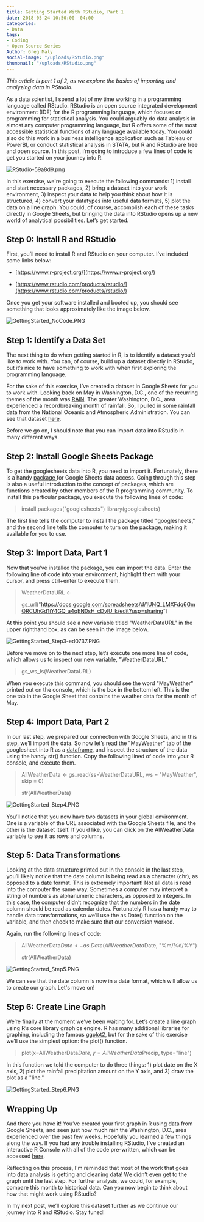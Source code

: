 ```yaml
---
title: Getting Started With RStudio, Part 1
date: 2018-05-24 10:50:00 -04:00
categories:
- Data
tags:
- Coding
- Open Source Series
Author: Greg Maly
social-image: "/uploads/RStudio.png"
thumbnail: "/uploads/RStudio.png"
---
```


*This article is part 1 of 2, as we explore the basics of importing and analyzing data in RStudio.*

As a data scientist, I spend a lot of my time working in a programming language called RStudio. RStudio is an open source integrated development environment (IDE) for the R programming language, which focuses on programming for statistical analysis. You could arguably do data analysis in almost any computer programming language, but R offers some of the most accessible statistical functions of any language available today. You could also do this work in a business intelligence application such as Tableau or PowerBI, or conduct statistical analysis in STATA, but R and RStudio are free and open source. In this post, I’m going to introduce a few lines of code to get you started on your journey into R.

<!--more-->

![RStudio-59a8d9.png](/uploads/RStudio-59a8d9.png)

In this exercise, we're going to execute the following commands: 1) install and start necessary packages, 2) bring a dataset into your work environment, 3) inspect your data to help you think about how it is structured, 4) convert your datatypes into useful data formats, 5) plot the data on a line graph. You could, of course, accomplish each of these tasks directly in Google Sheets, but bringing the data into RStudio opens up a new world of analytical possibilities. Let’s get started.

## Step 0: Install R and RStudio

First, you’ll need to install R and RStudio on your computer. I’ve included some links below:

* [https://www.r-project.org/](https://www.r-project.org/)

* [https://www.rstudio.com/products/rstudio/](https://www.rstudio.com/products/rstudio/)

Once you get your software installed and booted up, you should see something that looks approximately like the image below.

![GettingStarted_NoCode.PNG](/uploads/GettingStarted_NoCode.PNG)

## Step 1: Identify a Data Set

The next thing to do when getting started in R, is to identify a dataset you’d like to work with. You can, of course, build up a dataset directly in RStudio, but it’s nice to have something to work with when first exploring the programming language.

For the sake of this exercise, I’ve created a dataset in Google Sheets for you to work with. Looking back on May in Washington, D.C., one of the recurring themes of the month was [RAIN](https://www.washingtonpost.com/news/capital-weather-gang/wp/2018/05/21/last-weeks-rain-event-was-a-record-breaker-heres-how-much-fell/?utm_term=.74a519fa1025). The greater Washington, D.C., area experienced a recordbreaking month of rainfall. So, I pulled in some rainfall data from the National Oceanic and Atmospheric Administration. You can see that dataset [here](https://docs.google.com/spreadsheets/d/1UNQ_LMXFdq6GmQRCUhGd1iY4GQ_a4qEN0sH_cDylU_k/edit?usp=sharing).

Before we go on, I should note that you can import data into RStudio in many different ways.

## Step 2: Install Google Sheets Package

To get the googlesheets data into R, you need to import it. Fortunately, there is a handy [package ](https://cran.r-project.org/web/packages/googlesheets/index.html)for Google Sheets data access. Going through this step is also a useful introduction to the concept of packages, which are functions created by other members of the R programming community. To install this particular package, you execute the following lines of code:

> install.packages("googlesheets")
> library(googlesheets)

The first line tells the computer to install the package titled "googlesheets," and the second line tells the computer to turn on the package, making it available for you to use.

## Step 3: Import Data, Part 1

Now that you’ve installed the package, you can import the data. Enter the following line of code into your environment, highlight them with your cursor, and press ctrl\+enter to execute them.

> WeatherDataURL <-
>
> gs_url("https://docs.google.com/spreadsheets/d/1UNQ_LMXFdq6GmQRCUhGd1iY4GQ_a4qEN0sH_cDylU_k/edit?usp=sharing")

At this point you should see a new variable titled "WeatherDataURL" in the upper righthand box, as can be seen in the image below.

![GettingStarted_Step3-ed0737.PNG](/uploads/GettingStarted_Step3-ed0737.PNG)

Before we move on to the next step, let’s execute one more line of code, which allows us to inspect our new variable, "WeatherDataURL."

> gs_ws_ls(WeatherDataURL)

When you execute this command, you should see the word "MayWeather" printed out on the console, which is the box in the bottom left. This is the one tab in the Google Sheet that contains the weather data for the month of May.

## Step 4: Import Data, Part 2

In our last step, we prepared our connection with Google Sheets, and in this step, we’ll import the data. So now let’s read the "MayWeather" tab of the googlesheet into R as a [dataframe](https://www.rdocumentation.org/packages/base/versions/3.5.0/topics/data.frame), and inspect the structure of the data using the handy str() function. Copy the following lined of code into your R console, and execute them.

> AllWeatherData <-  gs_read(ss=WeatherDataURL, ws = "MayWeather", skip = 0)
>
> str(AllWeatherData)

![GettingStarted_Step4.PNG](/uploads/GettingStarted_Step4.PNG)

You’ll notice that you now have two datasets in your global environment. One is a variable of the URL associated with the Google Sheets file, and the other is the dataset itself. If you’d like, you can click on the AllWeatherData variable to see it as rows and columns.

## Step 5: Data Transformations

Looking at the data structure printed out in the console in the last step, you’ll likely notice that the date column is being read as a character (chr), as opposed to a date format. This is extremely important! Not all data is read into the computer the same way. Sometimes a computer may interpret a string of numbers as alphanumeric characters, as opposed to integers. In this case, the computer didn’t recognize that the numbers in the date column should be read as calendar dates. Fortunately R has a handy way to handle data transformations, so we’ll use the as.Date() function on the variable, and then check to make sure that our conversion worked.

Again, run the following lines of code:

> AllWeatherData$Date <- as.Date(AllWeatherData$Date, "%m/%d/%Y")
>
> str(AllWeatherData)

![GettingStarted_Step5.PNG](/uploads/GettingStarted_Step5.PNG)

We can see that the date column is now in a date format, which will allow us to create our graph. Let's move on!

## Step 6: Create Line Graph

We’re finally at the moment we’ve been waiting for. Let’s create a line graph using R’s core library graphics engine. R has many additional libraries for graphing, including the famous [ggplot2](http://ggplot2.tidyverse.org/), but for the sake of this exercise we’ll use the simplest option: the plot() function.

> plot(x=AllWeatherData$Date, y=AllWeatherData$Precip, type="line")

In this function we told the computer to do three things: 1) plot date on the X axis, 2) plot the rainfall precipitation amount on the Y axis, and 3) draw the plot as a "line."

![GettingStarted_Step6.PNG](/uploads/GettingStarted_Step6.PNG)

## Wrapping Up

And there you have it! You’ve created your first graph in R using data from Google Sheets, and seen just how much rain the Washington, D.C., area experienced over the past few weeks. Hopefully you learned a few things along the way. If you had any trouble installing RStudio, I've created an interactive R Console with all of the code pre-written, which can be accessed [here](http://gettingstartedrstudio.s3-website-us-east-1.amazonaws.com/).

Reflecting on this process, I'm reminded that most of the work that goes into data analysis is getting and cleaning data! We didn’t even get to the graph until the last step. For further analysis, we could, for example, compare this month to historical data. Can you now begin to think about how that might work using RStudio?

In my next post, we’ll explore this dataset further as we continue our journey into R and RStudio. Stay tuned!